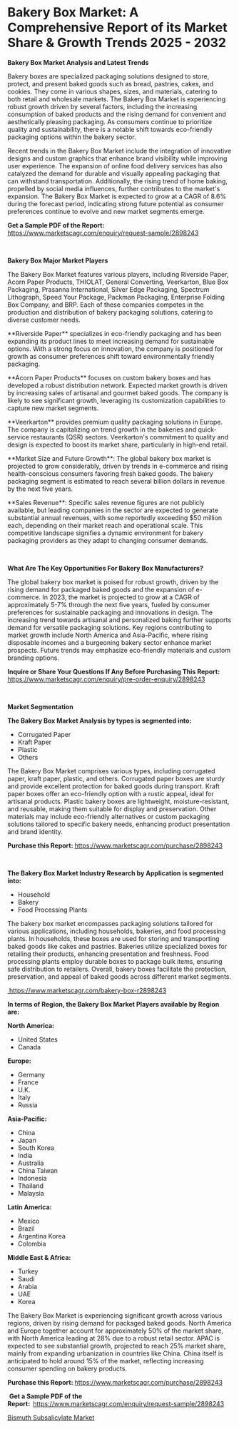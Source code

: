 <p><h1>Bakery Box Market: A Comprehensive Report of its Market Share & Growth Trends 2025 - 2032</h1></p><p><strong>Bakery Box Market Analysis and Latest Trends</strong></p>
<p><p>Bakery boxes are specialized packaging solutions designed to store, protect, and present baked goods such as bread, pastries, cakes, and cookies. They come in various shapes, sizes, and materials, catering to both retail and wholesale markets. The Bakery Box Market is experiencing robust growth driven by several factors, including the increasing consumption of baked products and the rising demand for convenient and aesthetically pleasing packaging. As consumers continue to prioritize quality and sustainability, there is a notable shift towards eco-friendly packaging options within the bakery sector.</p><p>Recent trends in the Bakery Box Market include the integration of innovative designs and custom graphics that enhance brand visibility while improving user experience. The expansion of online food delivery services has also catalyzed the demand for durable and visually appealing packaging that can withstand transportation. Additionally, the rising trend of home baking, propelled by social media influences, further contributes to the market's expansion. The Bakery Box Market is expected to grow at a CAGR of 8.6% during the forecast period, indicating strong future potential as consumer preferences continue to evolve and new market segments emerge.</p></p>
<p><strong>Get a Sample PDF of the Report:&nbsp;</strong> <a href="https://www.marketscagr.com/enquiry/request-sample/2898243?utm_campaign=2635&utm_medium=2&utm_source=Github&utm_content=ia&utm_term=15032025&utm_id=bakery-box">https://www.marketscagr.com/enquiry/request-sample/2898243</a></p>
<p>&nbsp;</p>
<p><strong>Bakery Box Major Market Players</strong></p>
<p><p>The Bakery Box Market features various players, including Riverside Paper, Acorn Paper Products, THIOLAT, General Converting, Veerkarton, Blue Box Packaging, Prasanna International, Silver Edge Packaging, Spectrum Lithograph, Speed Your Package, Packman Packaging, Enterprise Folding Box Company, and BRP. Each of these companies competes in the production and distribution of bakery packaging solutions, catering to diverse customer needs.</p><p>**Riverside Paper** specializes in eco-friendly packaging and has been expanding its product lines to meet increasing demand for sustainable options. With a strong focus on innovation, the company is positioned for growth as consumer preferences shift toward environmentally friendly packaging.</p><p>**Acorn Paper Products** focuses on custom bakery boxes and has developed a robust distribution network. Expected market growth is driven by increasing sales of artisanal and gourmet baked goods. The company is likely to see significant growth, leveraging its customization capabilities to capture new market segments.</p><p>**Veerkarton** provides premium quality packaging solutions in Europe. The company is capitalizing on trend growth in the bakeries and quick-service restaurants (QSR) sectors. Veerkarton's commitment to quality and design is expected to boost its market share, particularly in high-end retail.</p><p>**Market Size and Future Growth**: The global bakery box market is projected to grow considerably, driven by trends in e-commerce and rising health-conscious consumers favoring fresh baked goods. The bakery packaging segment is estimated to reach several billion dollars in revenue by the next five years.</p><p>**Sales Revenue**: Specific sales revenue figures are not publicly available, but leading companies in the sector are expected to generate substantial annual revenues, with some reportedly exceeding $50 million each, depending on their market reach and operational scale. This competitive landscape signifies a dynamic environment for bakery packaging providers as they adapt to changing consumer demands.</p></p>
<p>&nbsp;</p>
<p><strong>What Are The Key Opportunities For Bakery Box Manufacturers?</strong></p>
<p><p>The global bakery box market is poised for robust growth, driven by the rising demand for packaged baked goods and the expansion of e-commerce. In 2023, the market is projected to grow at a CAGR of approximately 5-7% through the next five years, fueled by consumer preferences for sustainable packaging and innovations in design. The increasing trend towards artisanal and personalized baking further supports demand for versatile packaging solutions. Key regions contributing to market growth include North America and Asia-Pacific, where rising disposable incomes and a burgeoning bakery sector enhance market prospects. Future trends may emphasize eco-friendly materials and custom branding options.</p></p>
<p><strong>Inquire or Share Your Questions If Any Before Purchasing This Report:</strong> <a href="https://www.marketscagr.com/enquiry/pre-order-enquiry/2898243?utm_campaign=2635&utm_medium=2&utm_source=Github&utm_content=ia&utm_term=15032025&utm_id=bakery-box">https://www.marketscagr.com/enquiry/pre-order-enquiry/2898243</a></p>
<p>&nbsp;</p>
<p><strong>Market Segmentation</strong></p>
<p><strong>The Bakery Box Market Analysis by types is segmented into:</strong></p>
<p><ul><li>Corrugated Paper</li><li>Kraft Paper</li><li>Plastic</li><li>Others</li></ul></p>
<p><p>The Bakery Box Market comprises various types, including corrugated paper, kraft paper, plastic, and others. Corrugated paper boxes are sturdy and provide excellent protection for baked goods during transport. Kraft paper boxes offer an eco-friendly option with a rustic appeal, ideal for artisanal products. Plastic bakery boxes are lightweight, moisture-resistant, and reusable, making them suitable for display and preservation. Other materials may include eco-friendly alternatives or custom packaging solutions tailored to specific bakery needs, enhancing product presentation and brand identity.</p></p>
<p><strong>Purchase this Report:&nbsp;</strong><a href="https://www.marketscagr.com/purchase/2898243?utm_campaign=2635&utm_medium=2&utm_source=Github&utm_content=ia&utm_term=15032025&utm_id=bakery-box">https://www.marketscagr.com/purchase/2898243</a></p>
<p>&nbsp;</p>
<p><strong>The Bakery Box Market Industry Research by Application is segmented into:</strong></p>
<p><ul><li>Household</li><li>Bakery</li><li>Food Processing Plants</li></ul></p>
<p><p>The bakery box market encompasses packaging solutions tailored for various applications, including households, bakeries, and food processing plants. In households, these boxes are used for storing and transporting baked goods like cakes and pastries. Bakeries utilize specialized boxes for retailing their products, enhancing presentation and freshness. Food processing plants employ durable boxes to package bulk items, ensuring safe distribution to retailers. Overall, bakery boxes facilitate the protection, preservation, and appeal of baked goods across different market segments.</p></p>
<p><a href="https://www.marketscagr.com/bakery-box-r2898243?utm_campaign=2635&utm_medium=2&utm_source=Github&utm_content=ia&utm_term=15032025&utm_id=bakery-box">&nbsp;https://www.marketscagr.com/bakery-box-r2898243</a></p>
<p><strong>In terms of Region, the Bakery Box Market Players available by Region are:</strong></p>
<p>
    <p> <strong> North America: </strong>
        <ul>
            <li>United States</li>
            <li>Canada</li>
        </ul>
        </p> 
    <p> <strong> Europe: </strong>
        <ul>
            <li>Germany</li>
            <li>France</li>
            <li>U.K.</li>
            <li>Italy</li>
            <li>Russia</li>
        </ul>
        </p> 
    <p> <strong> Asia-Pacific: </strong>
        <ul>
            <li>China</li>
            <li>Japan</li>
            <li>South Korea</li>
            <li>India</li>
            <li>Australia</li>
            <li>China Taiwan</li>
            <li>Indonesia</li>
            <li>Thailand</li>
            <li>Malaysia</li>
        </ul>
        </p> 
    <p> <strong> Latin America: </strong>
        <ul>
            <li>Mexico</li>
            <li>Brazil</li>
            <li>Argentina Korea</li>
            <li>Colombia</li>
        </ul>
        </p> 
    <p> <strong> Middle East & Africa: </strong>
        <ul>
            <li>Turkey</li>
            <li>Saudi</li>
            <li>Arabia</li>
            <li>UAE</li>
            <li>Korea</li>
        </ul>
    </p>
    </p>
<p><p>The Bakery Box Market is experiencing significant growth across various regions, driven by rising demand for packaged baked goods. North America and Europe together account for approximately 50% of the market share, with North America leading at 28% due to a robust retail sector. APAC is expected to see substantial growth, projected to reach 25% market share, mainly from expanding urbanization in countries like China. China itself is anticipated to hold around 15% of the market, reflecting increasing consumer spending on bakery products.</p></p>
<p><strong>Purchase this Report: </strong><a href="https://www.marketscagr.com/purchase/2898243?utm_campaign=2635&utm_medium=2&utm_source=Github&utm_content=ia&utm_term=15032025&utm_id=bakery-box">https://www.marketscagr.com/purchase/2898243</a></p>
<p>&nbsp;<strong>Get a Sample PDF of the Report:&nbsp;&nbsp;</strong><a href="https://www.marketscagr.com/enquiry/request-sample/2898243?utm_campaign=2635&utm_medium=2&utm_source=Github&utm_content=ia&utm_term=15032025&utm_id=bakery-box">https://www.marketscagr.com/enquiry/request-sample/2898243</a></p>
<p><strong></strong></p>
<p><p><a href="https://github.com/lizamflotow/Market-Research-Report-List-1/blob/main/bismuth-subsalicylate-market.md?utm_campaign=2635&utm_medium=2&utm_source=Github&utm_content=ia&utm_term=15032025&utm_id=bakery-box">Bismuth Subsalicylate Market</a></p></p>